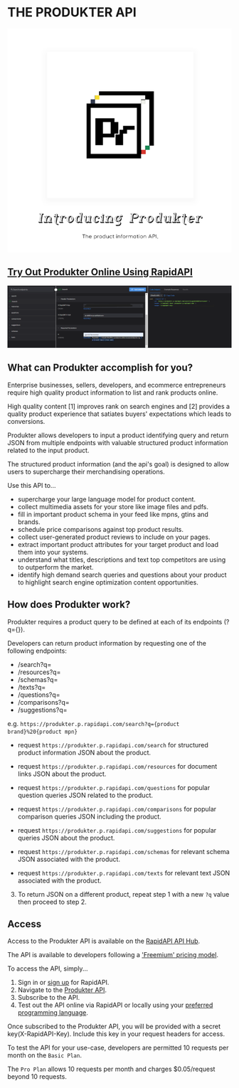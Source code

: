 # THE PRODUKTER API

![Produkter API Logo](docs/imgs/introducing_produkter.png)

## [Try Out Produkter Online Using RapidAPI](https://rapidapi.com/vanaltrades/api/produkter)

![Produkter API Demo using RapidAPI](docs/imgs/rapidapi_demo.png)

## What can Produkter accomplish for you?

Enterprise businesses, sellers, developers, and ecommerce entrepreneurs require high quality product information to list and rank products online.

High quality content [1] improves rank on search engines and [2] provides a quality product experience that satiates buyers' expectations which leads to conversions.

Produkter allows developers to input a product identifying query and return JSON from multiple endpoints with valuable structured product information related to the input product.

The structured product information (and the api's goal) is designed to allow users to supercharge their merchandising operations.

Use this API to...

* supercharge your large language model for product content.
* collect multimedia assets for your store like image files and pdfs.
* fill in important product schema in your feed like mpns, gtins and brands.
* schedule price comparisons against top product results.
* collect user-generated product reviews to include on your pages.
* extract important product attributes for your target product and load them into your systems.
* understand what titles, descriptions and text top competitors are using to outperform the market.
* identify high demand search queries and questions about your product to highlight search engine optimization content opportunities.

## How does Produkter work?

Produkter requires a product query to be defined at each of its endpoints (?q={}).

Developers can return product information by requesting one of the following endpoints:
* /search?q=
* /resources?q=
* /schemas?q=
* /texts?q=
* /questions?q=
* /comparisons?q=
* /suggestions?q=

e.g. 
`https://produkter.p.rapidapi.com/search?q={product brand}%20{product mpn}`


* request `https://produkter.p.rapidapi.com/search` for structured product information JSON about the product.

* request `https://produkter.p.rapidapi.com/resources` for document links JSON about the product.

* request `https://produkter.p.rapidapi.com/questions` for popular question queries JSON related to the product.

* request `https://produkter.p.rapidapi.com/comparisons` for popular comparison queries JSON including the product.

* request `https://produkter.p.rapidapi.com/suggestions` for popular queries JSON about the product.

* request `https://produkter.p.rapidapi.com/schemas` for relevant schema JSON associated with the product.

* request `https://produkter.p.rapidapi.com/texts` for relevant text JSON associated with the product.

3. To return JSON on a different product, repeat step 1 with a new `?q` value then proceed to step 2.

## Access

Access to the Produkter API is available on the [RapidAPI API Hub](https://rapidapi.com/vanaltrades/api/produkter/details).

The API is available to developers following a ['Freemium' pricing model](https://rapidapi.com/vanaltrades/api/produkter/pricing).

To access the API, simply...

1. Sign in or [sign up](https://rapidapi.com/auth/sign-up) for RapidAPI.
2. Navigate to the [Produkter API](https://rapidapi.com/vanaltrades/api/produkter).
3. Subscribe to the API.
4. Test out the API online via RapidAPI or locally using your [preferred programming language](endpoints/code_examples).

Once subscribed to the Produkter API, you will be provided with a secret key(X-RapidAPI-Key). Include this key in your request headers for access.

To test the API for your use-case, developers are permitted 10 requests per month on the `Basic Plan`. 

The `Pro Plan` allows 10 requests per month and charges $0.05/request beyond 10 requests.